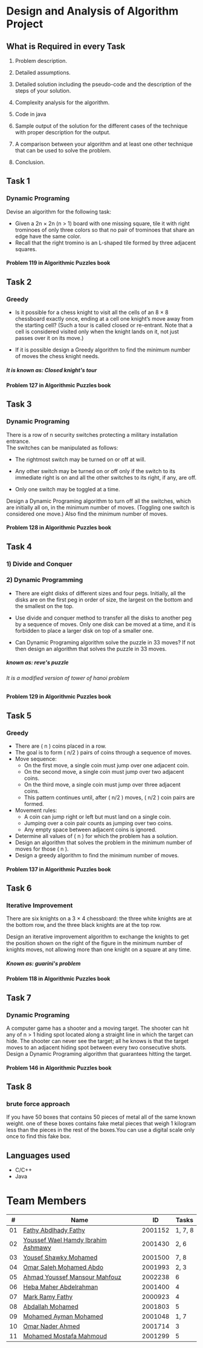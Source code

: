 # Design and Analysis of Algorithm Project 

## What is Required in every Task
1. Problem description.
   
2. Detailed assumptions.

3. Detailed solution including the pseudo-code and the description of the steps of your solution.
   
4. Complexity analysis for the algorithm.

5. Code in java
 
6. Sample output of the solution for the different cases of the technique with proper description for the output.

7. A comparison between your algorithm and at least one other technique that can be used to solve the problem.
 
8. Conclusion.


## Task 1
### Dynamic Programing
Devise an algorithm for the following task: 
- Given a 2n × 2n (n > 1) board with one missing square, tile it with right trominoes of only three colors so that no pair of trominoes that share an edge have the same color.
- Recall that the right tromino is an L-shaped tile formed by three adjacent squares.

#### Problem 119 in Algorithmic Puzzles book


## Task 2
### Greedy 
- Is it possible for a chess knight to visit all the cells of an 8 × 8 chessboard exactly once, ending at a cell one knight’s move away from the starting cell? (Such a tour is called closed or re-entrant. Note that a cell is considered visited only when the knight lands on it, not just passes over it on its move.)

- If it is possible design a Greedy algorithm to find the minimum number of moves the chess knight needs.

##### It is known as: Closed knight's tour

#### Problem 127 in Algorithmic Puzzles book


## Task 3
### Dynamic Programing
There is a row of n security switches protecting a military installation entrance.<br> The switches can be manipulated as follows:

- The rightmost switch may be turned on or off at will.
    
- Any other switch may be turned on or off only if the switch to its immediate right is on and all the other switches to its right, if any, are off.
    
- Only one switch may be toggled at a time.
    
Design a Dynamic Programing algorithm to turn off all the switches, which are initially all on, in the minimum number of moves. (Toggling one switch is considered one move.) Also find the minimum number of moves.

#### Problem 128 in Algorithmic Puzzles book

## Task 4
### 1) Divide and Conquer 
### 2) Dynamic Programming
- There are eight disks of different sizes and four pegs. Initially, all the disks are on the first peg in order of size, the largest on the bottom and the smallest on the top.

- Use divide and conquer method to transfer all the disks to another peg by a sequence of moves. Only one disk can be moved at a time, and it is forbidden to place a larger disk on top of a smaller one.

- Can Dynamic Programing algorithm solve the puzzle in 33 moves? If not then design an algorithm that solves the puzzle in 33 moves.

##### known as: reve's puzzle

###### It is a modified version of tower of hanoi problem 

#### Problem 129 in Algorithmic Puzzles book


## Task 5
### Greedy
- There are \( n \) coins placed in a row.
- The goal is to form \( n/2 \) pairs of coins through a sequence of moves.
- Move sequence:
  - On the first move, a single coin must jump over one adjacent coin.
  - On the second move, a single coin must jump over two adjacent coins.
  - On the third move, a single coin must jump over three adjacent coins.
  - This pattern continues until, after \( n/2 \) moves, \( n/2 \) coin pairs are formed.
- Movement rules:
  - A coin can jump right or left but must land on a single coin.
  - Jumping over a coin pair counts as jumping over two coins.
  - Any empty space between adjacent coins is ignored.
- Determine all values of \( n \) for which the problem has a solution.
- Design an algorithm that solves the problem in the minimum number of moves for those \( n \).
- Design a greedy algorithm to find the minimum number of moves.

#### Problem 137 in Algorithmic Puzzles book

## Task 6
### Iterative Improvement
There are six knights on a 3 × 4 chessboard: the three white knights are at the bottom row, and the three black knights are at the top row.

Design an iterative improvement algorithm to exchange the knights to get the position shown on the right of the figure in the minimum number of knights moves, not allowing more than one knight on a square at any time.

##### Known as: guarini's problem

#### Problem 118 in Algorithmic Puzzles book

## Task 7
### Dynamic Programing
A computer game has a shooter and a moving target. The shooter can hit any of n > 1 hiding spot located along a straight line in which the target can hide. The shooter can never see the target; all he knows is that the target moves to an adjacent hiding spot between every two consecutive shots. Design a Dynamic Programing algorithm that guarantees hitting the target.

#### Problem 146 in Algorithmic Puzzles book

## Task 8 
### brute force approach
If you have 50 boxes that contains 50 pieces of metal all of the same known weight. one of these boxes contains fake metal pieces that weigh 1 kilogram less than the pieces in the rest of the boxes.You can use a digital scale only once to find this fake box.

## Languages used
- C/C++
- Java


# Team Members
| #  | Name                                                                      |   ID    |  Tasks   |
| -  |------------- | ------- | ------- | 
| 01 | [Fathy Abdlhady Fathy](https://github.com/FathyAbdlhady)                  | 2001152 | 1, 7, 8  |
| 02 | [Youssef Wael Hamdy Ibrahim Ashmawy](https://github.com/youssefashmawy)   | 2001430 |   2, 6   |
| 03 | [Yousef Shawky Mohamed](https://github.com/thedarkevil987)                | 2001500 |   7, 8   |
| 04 | [Omar Saleh Mohamed Abdo](https://github.com/MrMariodude)                 | 2001993 |   2, 3   |
| 05 | [Ahmad Youssef Mansour Mahfouz](https://github.com/rye141200)             | 2002238 |    6     |
| 06 | [Heba Maher Abdelrahman](https://github.com/hebamaher)                    | 2001400 |    4     |
| 07 | [Mark Ramy Fathy](https://github.com/markramy23)                          | 2000923 |    4     |
| 08 | [Abdallah Mohamed](https://github.com/AntiHexCodeII)                      | 2001803 |    5     |
| 09 | [Mohamed Ayman Mohamed](https://github.com)                               | 2001048 |   1, 7   |  
| 10 | [Omar Nader Ahmed](https://github.com/ElecSpartan)                        | 2001714 |    3     |
| 11 | [Mohamed Mostafa Mahmoud](https://github.com/mohamed-most)                | 2001299 |    5     |

